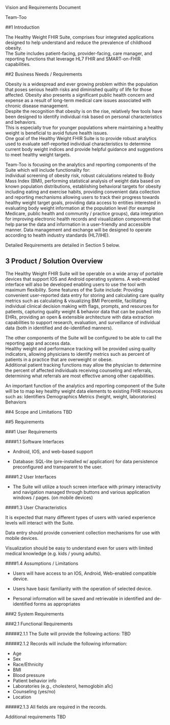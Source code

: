 Vision and Requirements Document

Team-Too

##1 Introduction

The Healthy Weight FHIR Suite, comprises four integrated applications designed to help understand and reduce the prevalence of childhood obesity.  
The Suite includes patient-facing, provider-facing, care manager, and reporting functions that leverage HL7 FHIR and SMART-on-FHIR capabilities.  


##2 Business Needs / Requirements

Obesity is a widespread and ever growing problem within the population that poses serious health risks and diminished quality of life for those affected. 
Obesity also presents a significant public health concern and expense as a result of long-term medical care issues associated with chronic disease management.  
Despite the recognition that obesity is on the rise, relatively few tools have been designed to identify individual risk based on personal characteristics and behaviors.  
This is especially true for younger populations where maintaining a healthy weight is beneficial to avoid future health issues.  
One goal of the Healthy Weight FHIR Suite is to provide robust analytics used to evaluate self-reported individual characteristics to determine current body weight indices and provide helpful guidance and suggestions to meet healthy weight targets.   

Team-Too is focusing on the analytics and reporting components of the Suite which will include functionality for:  
individual screening of obesity risk, robust calculations related to Body Mass Index (BMI), performing statistical analysis of weight data based on known population distributions, establishing behavioral targets for obesity including eating and exercise habits, providing convenient data collection and reporting mechanisms allowing users to track their progress towards healthy weight target goals, providing data access to entities interested in evaluating body weight information at the population level (for example Medicare, public health and community / practice groups), data integration for improving electronic health records and visualization components that help parse the data and information in a user-friendly and accessible manner.  Data management and exchange will be designed to operate according to health industry standards (HL7/IHE).

Detailed Requirements are detailed in Section 5 below.

## 3 Product / Solution Overview

The Healthy Weight FHIR Suite will be operable on a wide array of portable devices that support IOS and Android operating systems.  A web-enabled interface will also be developed enabling users to use the tool with maximum flexibility.  Some features of the Suite include: 
Providing convenient user-reported data entry for storing and calculating care quality metrics such as calculating & visualizing BMI Percentile, facilitating individual clinical decision making with flags, prompts, and resources for patients, capturing quality weight & behavior data that can be pushed into EHRs, providing an open & extensible architecture with data extraction capabilities to support research, evaluation, and surveillance of individual data (both in identified and de-identified manners).

The other components of the Suite will be configured to be able to call the reporting app and access data.  
Healthy weight and performance tracking will be provided using quality indicators, allowing physicians to identify metrics such as percent of patients in a practice that are overweight or obese.  
Additional patient tracking functions may allow the physician to determine the percent of affected individuals receiving counseling and referrals, determining what referrals are most effective among other capabilities.  
 
An important function of the analytics and reporting component of the Suite will be to map key healthy weight data elements to existing FHIR resources such as:
Identifiers
Demographics
Metrics (height, weight, laboratories)
Behaviors
 

##4 Scope and Limitations
TBD

##5 Requirements 

###1 User Requirements

####1.1 Software Interfaces

- Android, IOS, and web-based support

- Database: SQL-lite (pre-installed w/ application) for data persistence preconfigured and transparent to the user.  


####1.2 User Interfaces

- The Suite will utilize a touch screen interface with primary interactivity and navigation managed through buttons and various application windows / pages. (on mobile devices)


####1.3 User Characteristics

It is expected that many different types of users with varied experience levels will interact with the Suite.  

Data entry should provide convenient collection mechanisms for use with mobile devices.  

Visualization should be easy to understand even for users with limited medical knowledge (e.g. kids / young adults).


####1.4 Assumptions / Limitations

- Users will have access to an IOS, Android, Web-enabled compatible device.

- Users have basic familiarity with the operation of selected device.
- Personal information will be saved and retrievable in identified and de-identified forms as appropriates  



###2 System Requirements
 
###2.1 Functional Requirements

#####2.1.1 The Suite will provide the following actions: TBD

#####2.1.2 Records will include the following information:  
- Age
- Sex
- Race/Ethnicity
- BMI
- Blood pressure
- Patient behavior info
- Laboratories (e.g., cholesterol, hemoglobin a1c)
- Counseling (yes/no)
- Location


#####2.1.3 All fields are required in the records.


Additional requirements TBD

